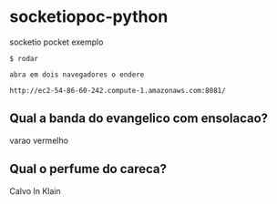 # socketiopoc-python
socketio pocket exemplo

````
$ rodar

abra em dois navegadores o endere

http://ec2-54-86-60-242.compute-1.amazonaws.com:8081/

``````
<script src="https://cdn.socket.io/4.7.2/socket.io.min.js"></script>

## Qual a banda do evangelico com ensolacao?
varao vermelho


## Qual o perfume do careca?  
Calvo In Klain
